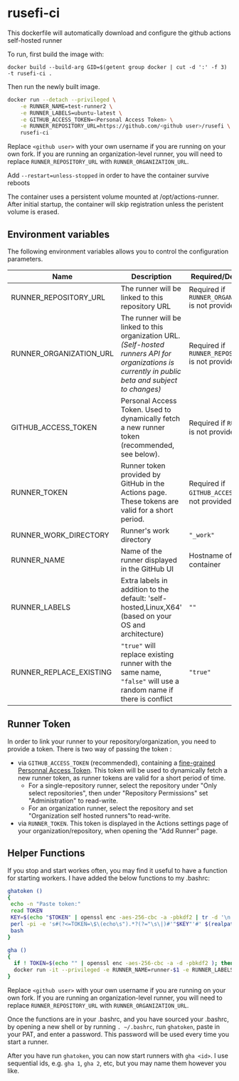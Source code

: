 # rusefi-ci

This dockerfile will automatically download and configure the github actions self-hosted runner

To run, first build the image with:

`docker build --build-arg GID=$(getent group docker | cut -d ':' -f 3) -t rusefi-ci .`

Then run the newly built image.

```bash
docker run --detach --privileged \
    -e RUNNER_NAME=test-runner2 \
    -e RUNNER_LABELS=ubuntu-latest \
    -e GITHUB_ACCESS_TOKEN=<Personal Access Token> \
    -e RUNNER_REPOSITORY_URL=https://github.com/<github user>/rusefi \
    rusefi-ci
```
Replace `<github user>` with your own username if you are running on your own fork.
If you are running an organization-level runner, you will need to replace `RUNNER_REPOSITORY_URL` with `RUNNER_ORGANIZATION_URL`.


Add `--restart=unless-stopped` in order to have the container survive reboots

The container uses a persistent volume mounted at /opt/actions-runner. After initial startup, the container will skip registration unless the peristent volume is erased.

## Environment variables

The following environment variables allows you to control the configuration parameters.

| Name | Description | Required/Default value |
|------|---------------|-------------|
| RUNNER_REPOSITORY_URL | The runner will be linked to this repository URL | Required if `RUNNER_ORGANIZATION_URL` is not provided |
| RUNNER_ORGANIZATION_URL | The runner will be linked to this organization URL. *(Self-hosted runners API for organizations is currently in public beta and subject to changes)* | Required if `RUNNER_REPOSITORY_URL` is not provided |
| GITHUB_ACCESS_TOKEN | Personal Access Token. Used to dynamically fetch a new runner token (recommended, see below). | Required if `RUNNER_TOKEN` is not provided.
| RUNNER_TOKEN | Runner token provided by GitHub in the Actions page. These tokens are valid for a short period. | Required if `GITHUB_ACCESS_TOKEN` is not provided
| RUNNER_WORK_DIRECTORY | Runner's work directory | `"_work"`
| RUNNER_NAME | Name of the runner displayed in the GitHub UI | Hostname of the container
| RUNNER_LABELS | Extra labels in addition to the default: 'self-hosted,Linux,X64' (based on your OS and architecture) | `""`
| RUNNER_REPLACE_EXISTING | `"true"` will replace existing runner with the same name, `"false"` will use a random name if there is conflict | `"true"`

## Runner Token

In order to link your runner to your repository/organization, you need to provide a token. There is two way of passing the token :

* via `GITHUB_ACCESS_TOKEN` (recommended), containing a [fine-grained Personnal Access Token](https://github.com/settings/tokens). This token will be used to dynamically fetch a new runner token, as runner tokens are valid for a short period of time.
  * For a single-repository runner, select the repository under "Only select repositories", then under "Repository Permissions" set "Administration" to read-write.
  * For an organization runner, select the repository and set "Organization self hosted runners"to read-write.
* via `RUNNER_TOKEN`. This token is displayed in the Actions settings page of your organization/repository, when opening the "Add Runner" page.

## Helper Functions

If you stop and start workes often, you may find it useful to have a function for starting workers. I have added the below functions to my .bashrc:

```bash
ghatoken ()
{
 echo -n "Paste token:"
 read TOKEN
 KEY=$(echo "$TOKEN" | openssl enc -aes-256-cbc -a -pbkdf2 | tr -d '\n')
 perl -pi -e 's#(?<=TOKEN=\$\(echo\s").*?(?="\s\|)#'"$KEY"'#' $(realpath ~/.bashrc)
 bash
}

gha ()
{
  if ! TOKEN=$(echo "" | openssl enc -aes-256-cbc -a -d -pbkdf2 ); then echo "Error encoding token"; return 1; fi
  docker run -it --privileged -e RUNNER_NAME=runner-$1 -e RUNNER_LABELS=ubuntu-latest -e GITHUB_ACCESS_TOKEN="$TOKEN" -e RUNNER_REPOSITORY_URL=https://github.com/chuckwagoncomputing/rusefi rusefi-ci
}
```

Replace `<github user>` with your own username if you are running on your own fork.
If you are running an organization-level runner, you will need to replace `RUNNER_REPOSITORY_URL` with `RUNNER_ORGANIZATION_URL`.

Once the functions are in your .bashrc, and you have sourced your .bashrc, by opening a new shell or by running `. ~/.bashrc`,
run `ghatoken`, paste in your PAT, and enter a password. This password will be used every time you start a runner.

After you have run `ghatoken`, you can now start runners with `gha <id>`. I use sequential ids, e.g. `gha 1`, `gha 2`, etc,
but you may name them however you like.
